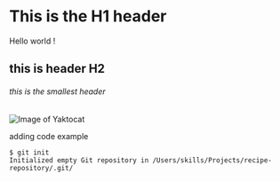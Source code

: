# This is the H1 header
Hello world !
## this is header H2
###### this is the smallest header
![Image of Yaktocat](https://octodex.github.com/images/yaktocat.png)

adding code example
```
$ git init
Initialized empty Git repository in /Users/skills/Projects/recipe-repository/.git/
```
